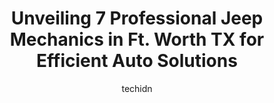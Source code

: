 ---
layout: ampstory
image: https://images.unsplash.com/photo-1555428691-388bb2e62bbb?ixlib=rb-4.0.3&ixid=MnwxMjA3fDB8MHxwaG90by1wYWdlfHx8fGVufDB8fHx8&auto=format&fit=crop&w=640&h=853&q=80
author: techidn
featured: false
description: Trust your vehicles maintenance and repairs to the 7 best Jeep Mechanic in Ft. Worth TX, USA. With their extensive experience, cutting-edge technology, and commitment to customer satisfacti
title: Unveiling 7 Professional Jeep Mechanics in Ft. Worth TX for Efficient Auto Solutions
cover:
   title: Unveiling 7 Professional Jeep Mechanics in Ft. Worth TX for Efficient Auto Solutions
   subtitle: Rickpate
   background: https://images.unsplash.com/photo-1555428691-388bb2e62bbb?ixlib=rb-4.0.3&ixid=MnwxMjA3fDB8MHxwaG90by1wYWdlfHx8fGVufDB8fHx8&auto=format&fit=crop&w=640&h=853&q=80

pages: 
 - layout: thirds
   top: <h1>#1 Downtown Garage Tire & Auto Service</h1>
   bottom: "<p>I called ahead to see if it would be a good time to come by to get my vehicle inspected.  They were able to accommodate me, and they were able to finish the work within 3</p>"
   background: https://www.knot35.com/toplist/wp-content/uploads/2023/06/best-jeep-mechanic-1-in-ft-worth-tx-1685832667.jpeg
   backgroundblur: true
 - layout: thirds
   top: <h1>#2 AutoNation Chrysler Dodge Jeep RAM North Richland Hills Service Center</h1>
   bottom: "<p>7740 NE Loop 820 Unit A, Fort Worth, TX 76180, United States</p>"
   background: https://www.knot35.com/toplist/wp-content/uploads/2023/06/best-jeep-mechanic-2-in-ft-worth-tx-1685832667.jpeg
   cta:
      link: https://www.knot35.com/toplist/unveiling-7-professional-jeep-mechanics-in-ft-worth-tx-for-efficient-auto-solutions/
      text: Unveiling 7 Professional Jeep Mechanics in Ft. Worth TX for Efficient Auto Solutions
 - layout: thirds
   top: <h1>#3 Fort Worth Auto Garage</h1>
   bottom: "<p>8851 West Fwy #105, Fort Worth, TX 76116, United States</p>"
   background: https://www.knot35.com/toplist/wp-content/uploads/2023/06/best-jeep-mechanic-3-in-ft-worth-tx-1685832668.jpeg
   cta:
      link: https://www.knot35.com/toplist/unveiling-7-professional-jeep-mechanics-in-ft-worth-tx-for-efficient-auto-solutions/
      text: Unveiling 7 Professional Jeep Mechanics in Ft. Worth TX for Efficient Auto Solutions
 - layout: thirds
   top: <h1>#4 AutoNation Chrysler Dodge Jeep RAM North Fort Worth Service Center</h1>
   bottom: "<p>11200 N Fwy Suite A, Fort Worth, TX 76177, United States</p>"
   background: https://images.unsplash.com/photo-1608411404720-c8f0417bcdba?ixlib=rb-4.0.3&ixid=MnwxMjA3fDB8MHxwaG90by1wYWdlfHx8fGVufDB8fHx8&auto=format&fit=crop&w=640&h=853&q=80
   cta:
      link: https://www.knot35.com/toplist/unveiling-7-professional-jeep-mechanics-in-ft-worth-tx-for-efficient-auto-solutions/
      text: Unveiling 7 Professional Jeep Mechanics in Ft. Worth TX for Efficient Auto Solutions
 - layout: thirds
   top: <h1>#5 Bailys Hyperformance Factory</h1>
   bottom: "<p>12817 Harmon Rd #515, Fort Worth, TX 76177, United States</p>"
   background: https://images.unsplash.com/photo-1484589065579-248aad0d8b13?ixlib=rb-4.0.3&ixid=MnwxMjA3fDB8MHxwaG90by1wYWdlfHx8fGVufDB8fHx8&auto=format&fit=crop&w=640&h=853&q=80
   cta:
      link: https://www.knot35.com/toplist/unveiling-7-professional-jeep-mechanics-in-ft-worth-tx-for-efficient-auto-solutions/
      text: Unveiling 7 Professional Jeep Mechanics in Ft. Worth TX for Efficient Auto Solutions
 - layout: thirds
   top: <h1>#6 DFW Mobile Auto Repair</h1>
   bottom: "<p>5801 Dick Price Rd, Fort Worth, TX 76140, United States</p>"
   background: https://images.unsplash.com/photo-1618005182384-a83a8bd57fbe?ixlib=rb-4.0.3&ixid=MnwxMjA3fDB8MHxwaG90by1wYWdlfHx8fGVufDB8fHx8&auto=format&fit=crop&w=640&h=853&q=80
   cta:
      link: https://www.knot35.com/toplist/unveiling-7-professional-jeep-mechanics-in-ft-worth-tx-for-efficient-auto-solutions/
      text: Unveiling 7 Professional Jeep Mechanics in Ft. Worth TX for Efficient Auto Solutions
 - layout: thirds
   top: <h1>#7 Fort Worth Rover</h1>
   bottom: "<p>7800 Camp Bowie W Blvd, Fort Worth, TX 76116, United States</p>"
   background: https://images.unsplash.com/photo-1515405295579-ba7b45403062?ixlib=rb-4.0.3&ixid=MnwxMjA3fDB8MHxwaG90by1wYWdlfHx8fGVufDB8fHx8&auto=format&fit=crop&w=640&h=853&q=80
   cta:
      link: https://www.knot35.com/toplist/unveiling-7-professional-jeep-mechanics-in-ft-worth-tx-for-efficient-auto-solutions/
      text: Unveiling 7 Professional Jeep Mechanics in Ft. Worth TX for Efficient Auto Solutions
 - layout: thirds
   middle: Continue reading...
   background: https://images.unsplash.com/photo-1567360425618-1594206637d2?ixlib=rb-4.0.3&ixid=MnwxMjA3fDB8MHxwaG90by1wYWdlfHx8fGVufDB8fHx8&auto=format&fit=crop&w=640&h=853&q=80
   cta:
      link: https://www.knot35.com/toplist/unveiling-7-professional-jeep-mechanics-in-ft-worth-tx-for-efficient-auto-solutions/
      text: Unveiling 7 Professional Jeep Mechanics in Ft. Worth TX for Efficient Auto Solutions
      
---